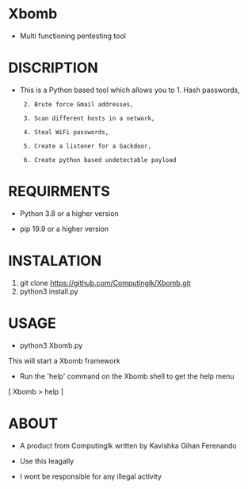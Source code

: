 # Xbomb
+ Multi functioning pentesting tool

# DISCRIPTION

+ This is a Python based tool which allows you to
       1. Hash passwords, 
       
       2. Brute force Gmail addresses, 
       
       3. Scan different hosts in a network, 
       
       4. Steal WiFi passwords, 
       
       5. Create a listener for a backdoor, 
       
       6. Create python based undetectable payload
       
# REQUIRMENTS
  
+ Python 3.8 or a higher version

+ pip 19.9 or a higher version

# INSTALATION

1. git clone https://github.com/Computinglk/Xbomb.git
2. python3 install.py

# USAGE

+ python3 Xbomb.py

This will start a Xbomb framework

+ Run the 'help' command on the Xbomb shell to get the help menu

[ Xbomb > help ]
    
# ABOUT

+  A product from Computinglk written by Kavishka Gihan Ferenando

+ Use this leagally

+ I wont be responsible for any illegal activity
 
 
 
